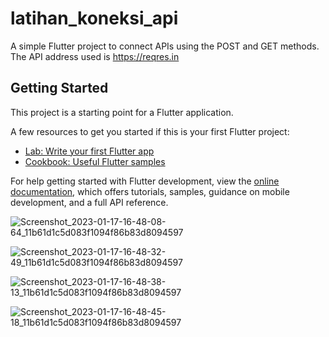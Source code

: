 # latihan_koneksi_api

A simple Flutter project to connect APIs using the POST and GET methods. The API address used is https://reqres.in

## Getting Started

This project is a starting point for a Flutter application.

A few resources to get you started if this is your first Flutter project:

- [Lab: Write your first Flutter app](https://docs.flutter.dev/get-started/codelab)
- [Cookbook: Useful Flutter samples](https://docs.flutter.dev/cookbook)

For help getting started with Flutter development, view the
[online documentation](https://docs.flutter.dev/), which offers tutorials,
samples, guidance on mobile development, and a full API reference.

![Screenshot_2023-01-17-16-48-08-64_11b61d1c5d083f1094f86b83d8094597](https://user-images.githubusercontent.com/58968817/212866559-d39896e4-9a0c-45e5-a338-76f21f646b8c.jpg)

![Screenshot_2023-01-17-16-48-32-49_11b61d1c5d083f1094f86b83d8094597](https://user-images.githubusercontent.com/58968817/212866572-331980b8-a186-49bd-ab60-5d1cda5bcf76.jpg)

![Screenshot_2023-01-17-16-48-38-13_11b61d1c5d083f1094f86b83d8094597](https://user-images.githubusercontent.com/58968817/212866581-e803e697-f7b6-412f-ab09-158f90bf57cb.jpg)

![Screenshot_2023-01-17-16-48-45-18_11b61d1c5d083f1094f86b83d8094597](https://user-images.githubusercontent.com/58968817/212866593-527f0753-d279-4574-ab25-a9995ea933c5.jpg)
